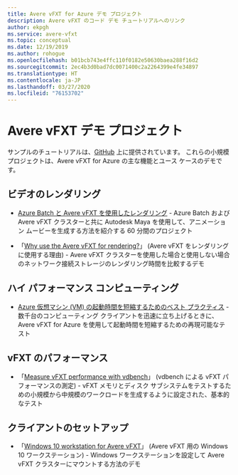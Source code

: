 ```yaml
---
title: Avere vFXT for Azure デモ プロジェクト
description: Avere vFXT のコード デモ チュートリアルへのリンク
author: ekpgh
ms.service: avere-vfxt
ms.topic: conceptual
ms.date: 12/19/2019
ms.author: rohogue
ms.openlocfilehash: b01bcb743e4ffc110f0182e50630baea288f16d2
ms.sourcegitcommit: 2ec4b3d0bad7dc0071400c2a2264399e4fe34897
ms.translationtype: HT
ms.contentlocale: ja-JP
ms.lasthandoff: 03/27/2020
ms.locfileid: "76153702"
---
```

# <a name="avere-vfxt-demo-projects"></a>Avere vFXT デモ プロジェクト

サンプルのチュートリアルは、[GitHub](https://github.com/Azure/Avere) 上に提供されています。 これらの小規模プロジェクトは、Avere vFXT for Azure の主な機能とユース ケースのデモです。

## <a name="video-rendering"></a>ビデオのレンダリング

* [Azure Batch と Avere vFXT を使用したレンダリング](https://github.com/Azure/Avere/blob/master/docs/maya_azure_batch_avere_vfxt_demo.md) - Azure Batch および Avere vFXT クラスターと共に Autodesk Maya を使用して、アニメーション ムービーを生成する方法を紹介する 60 分間のプロジェクト

* 「[Why use the Avere vFXT for rendering?](https://github.com/Azure/Avere/blob/master/docs/why_avere_for_rendering.md)」 (Avere vFXT をレンダリングに使用する理由) - Avere vFXT クラスターを使用した場合と使用しない場合のネットワーク接続ストレージのレンダリング時間を比較するデモ

## <a name="high-performance-computing"></a>ハイ パフォーマンス コンピューティング

* [Azure 仮想マシン (VM) の起動時間を短縮するためのベスト プラクティス](https://github.com/Azure/Avere/blob/master/docs/azure_vm_provision_best_practices.md) - 数千台のコンピューティング クライアントを迅速に立ち上げるときに、Avere vFXT for Azure を使用して起動時間を短縮するための再現可能なテスト

## <a name="vfxt-performance"></a>vFXT のパフォーマンス

* 「[Measure vFXT performance with vdbench](https://github.com/Azure/Avere/blob/master/docs/vdbench.md)」 (vdbench による vFXT パフォーマンスの測定) - vFXT メモリとディスク サブシステムをテストするための小規模から中規模のワークロードを生成するように設定された、基本的なテスト

## <a name="client-setup"></a>クライアントのセットアップ

* 「[Windows 10 workstation for Avere vFXT](https://github.com/Azure/Avere/blob/master/docs/windows_10_avere_vfxt_mounted_workstation.md)」 (Avere vFXT 用の Windows 10 ワークステーション) - Windows ワークステーションを設定して Avere vFXT クラスターにマウントする方法のデモ
